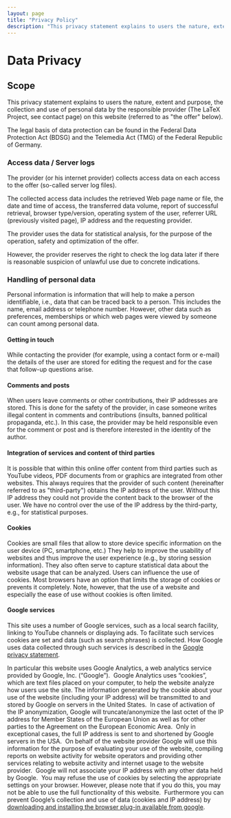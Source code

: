 ```yaml
---
layout: page
title: "Privacy Policy"
description: "This privacy statement explains to users the nature, extent and purpose, the collection and use of personal data by the LaTeX Project."
---
```


# Data Privacy

## Scope

This privacy statement explains to users the nature, extent and purpose, the collection and use of personal data by the responsible provider (The LaTeX Project, see contact page) on this website (referred to as "the offer" below).

The legal basis of data protection can be found in the Federal Data Protection Act (BDSG) and the Telemedia Act (TMG) of the Federal Republic of Germany.

### Access data / Server logs

The provider (or his internet provider) collects access data on each access to the offer (so-called server log files).

The collected access data includes the retrieved Web page name or file, the date and time of access, the transferred data volume, report of successful retrieval, browser type/version, operating system of the user, referrer URL (previously visited page), IP address and the requesting provider.

The provider uses the data for statistical analysis, for the purpose of the operation, safety and optimization of the offer.

However, the provider reserves the right to check the log data later if there is reasonable suspicion of unlawful use due to concrete indications.

### Handling of personal data

Personal information is information that will help to make a person identifiable, i.e., data that can be traced back to a person. This includes the name, email address or telephone number. However, other data such as preferences, memberships or which web pages were viewed by someone can count among personal data.

#### Getting in touch

While contacting the provider (for example, using a contact form or e-mail) the details of the user are stored for editing the request and for the case that follow-up questions arise.

#### Comments and posts

When users leave comments or other contributions, their IP addresses are stored. This is done for the safety of the provider, in case someone writes illegal content in comments and contributions (insults, banned political propaganda, etc.). In this case, the provider may be held responsible even for the comment or post and is therefore interested in the identity of the author.

#### Integration of services and content of third parties

It is possible that within this online offer content from third parties such as YouTube videos, PDF documents from or graphics are integrated from other websites. This always requires that the provider of such content (hereinafter referred to as "third-party") obtains the IP address of the user. Without this IP address they could not provide the content back to the browser of the user. We have no control over the use of the IP address by the third-party, e.g., for statistical purposes.

#### Cookies

Cookies are small files that allow to store device specific information on the user device (PC, smartphone, etc.) They help to improve the usability of websites and thus improve the user experience (e.g., by storing session information). They also often serve to capture statistical data about the website usage that can be analyzed. Users can influence the use of cookies. Most browsers have an option that limits the storage of cookies or prevents it completely. Note, however, that the use of a website and especially the ease of use without cookies is often limited.


#### Google services

This site uses a number of Google services, such as a local search facility, linking to YouTube channels or displaying ads. To facilitate such services cookies are set and data (such as search phrases) is collected.
How Google uses data collected through such services is described in the [Google privacy statement](https://www.google.com/intl/en/policies/privacy/partners/).

In particular this website uses Google Analytics, a web analytics service provided by Google, Inc. (“Google”).  Google Analytics uses “cookies”, which are text files placed on your computer, to help the website analyze how users use the site. The information generated by the cookie about your use of the website (including your IP address) will be transmitted to and stored by Google on servers in the United States.  In case of activation of the IP anonymization, Google will truncate/anonymize the last octet of the IP address for Member States of the European Union as well as for other parties to the Agreement on the European Economic Area.  Only in exceptional cases, the full IP address is sent to and shortened by Google servers in the USA.  On behalf of the website provider Google will use this information for the purpose of evaluating your use of the website, compiling reports on website activity for website operators and providing other services relating to website activity and internet usage to the website provider.  Google will not associate your IP address with any other data held by Google.  You may refuse the use of cookies by selecting the appropriate settings on your browser. However, please note that if you do this, you may not be able to use the full functionality of this website.  Furthermore you can prevent Google’s collection and use of data (cookies and IP address) by [downloading and installing the browser plug-in available from google](https://tools.google.com/dlpage/gaoptout?hl=en-GB).

